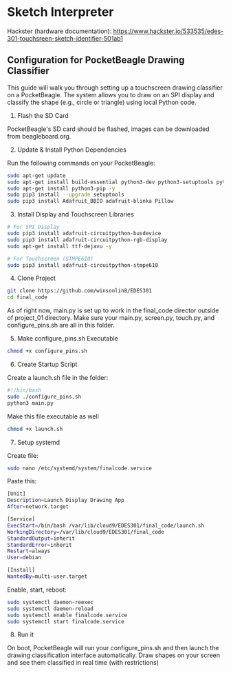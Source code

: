 # Sketch Interpreter

Hackster (hardware documentation): https://www.hackster.io/533535/edes-301-touchsreen-sketch-identifier-501ab1

## Configuration for PocketBeagle Drawing Classifier

This guide will walk you through setting up a touchscreen drawing classifier on a PocketBeagle. The system allows you to draw on an SPI display and classify the shape (e.g., circle or triangle) using local Python code.

1. Flash the SD Card

PocketBeagle's SD card should be flashed, images can be downloaded from beagleboard.org.

2. Update & Install Python Dependencies

Run the following commands on your PocketBeagle:

```bash
sudo apt-get update
sudo apt-get install build-essential python3-dev python3-setuptools python3-smbus zip -y
sudo apt-get install python3-pip -y
sudo pip3 install --upgrade setuptools
sudo pip3 install Adafruit_BBIO adafruit-blinka Pillow
```

3. Install Display and Touchscreen Libraries

```bash
# For SPI Display
sudo pip3 install adafruit-circuitpython-busdevice
sudo pip3 install adafruit-circuitpython-rgb-display
sudo apt-get install ttf-dejavu -y

# For Touchscreen (STMPE610)
sudo pip3 install adafruit-circuitpython-stmpe610
```

4. Clone Project

```bash
git clone https://github.com/winsonlin8/EDES301
cd final_code
```

As of right now, main.py is set up to work in the final_code director outside of project_01 directory.
Make sure your main.py, screen.py, touch.py, and configure_pins.sh are all in this folder.

5. Make configure_pins.sh Executable

```bash
chmod +x configure_pins.sh
```

6. Create Startup Script

Create a launch.sh file in the folder:

```bash
#!/bin/bash
sudo ./configure_pins.sh
python3 main.py
```

Make this file executable as well
```bash
chmod +x launch.sh
```

7. Setup systemd

Create file: 

```bash
sudo nano /etc/systemd/system/finalcode.service
```

Paste this: 

```bash
[Unit]
Description=Launch Display Drawing App
After=network.target

[Service]
ExecStart=/bin/bash /var/lib/cloud9/EDES301/final_code/launch.sh
WorkingDirectory=/var/lib/cloud9/EDES301/final_code
StandardOutput=inherit
StandardError=inherit
Restart=always
User=debian

[Install]
WantedBy=multi-user.target
```

Enable, start, reboot: 

```bash
sudo systemctl daemon-reexec
sudo systemctl daemon-reload
sudo systemctl enable finalcode.service
sudo systemctl start finalcode.service
```

8. Run it

On boot, PocketBeagle will run your configure_pins.sh and then launch the drawing classification interface automatically. Draw shapes on your screen and see them classified in real time (with restrictions)